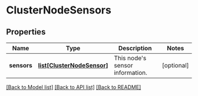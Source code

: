 # ClusterNodeSensors

## Properties
Name | Type | Description | Notes
------------ | ------------- | ------------- | -------------
**sensors** | [**list[ClusterNodeSensor]**](ClusterNodeSensor.md) | This node&#39;s sensor information. | [optional] 

[[Back to Model list]](../README.md#documentation-for-models) [[Back to API list]](../README.md#documentation-for-api-endpoints) [[Back to README]](../README.md)


